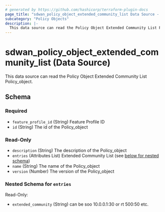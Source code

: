 ```yaml
---
# generated by https://github.com/hashicorp/terraform-plugin-docs
page_title: "sdwan_policy_object_extended_community_list Data Source - terraform-provider-sdwan"
subcategory: "Policy Objects"
description: |-
  This data source can read the Policy Object Extended Community List Policy_object.
---
```


# sdwan_policy_object_extended_community_list (Data Source)

This data source can read the Policy Object Extended Community List Policy_object.



<!-- schema generated by tfplugindocs -->
## Schema

### Required

- `feature_profile_id` (String) Feature Profile ID
- `id` (String) The id of the Policy_object

### Read-Only

- `description` (String) The description of the Policy_object
- `entries` (Attributes List) Extended Community List (see [below for nested schema](#nestedatt--entries))
- `name` (String) The name of the Policy_object
- `version` (Number) The version of the Policy_object

<a id="nestedatt--entries"></a>
### Nested Schema for `entries`

Read-Only:

- `extended_community` (String) can be soo 10.0.0.1:30 or rt 500:50 etc.
